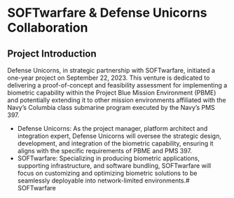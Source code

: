 # SOFTwarfare & Defense Unicorns Collaboration

## Project Introduction

Defense Unicorns, in strategic partnership with SOFTwarfare, initiated a one-year project on September 22, 2023. This venture is dedicated to delivering a proof-of-concept and feasibility assessment for implementing a biometric capability within the Project Blue Mission Environment (PBME) and potentially extending it to other mission environments affiliated with the Navy’s Columbia class submarine program executed by the Navy’s PMS 397.

* Defense Unicorns: As the project manager, platform architect and integration expert, Defense Unicorns will oversee the strategic design, development, and integration of the biometric capability, ensuring it aligns with the specific requirements of PBME and PMS 397.
* SOFTwarfare: Specializing in producing biometric applications, supporting infrastructure, and software bundling, SOFTwarfare will focus on customizing and optimizing biometric solutions to be seamlessly deployable into network-limited environments.# SOFTwarfare
